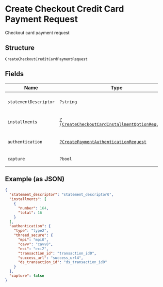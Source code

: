 
# Create Checkout Credit Card Payment Request

Checkout card payment request

## Structure

`CreateCheckoutCreditCardPaymentRequest`

## Fields

| Name | Type | Tags | Description | Getter | Setter |
|  --- | --- | --- | --- | --- | --- |
| `statementDescriptor` | `?string` | Optional | Card invoice text descriptor | getStatementDescriptor(): ?string | setStatementDescriptor(?string statementDescriptor): void |
| `installments` | [`?(CreateCheckoutCardInstallmentOptionRequest[])`](../../doc/models/create-checkout-card-installment-option-request.md) | Optional | Payment installment options | getInstallments(): ?array | setInstallments(?array installments): void |
| `authentication` | [`?CreatePaymentAuthenticationRequest`](../../doc/models/create-payment-authentication-request.md) | Optional | Creates payment authentication | getAuthentication(): ?CreatePaymentAuthenticationRequest | setAuthentication(?CreatePaymentAuthenticationRequest authentication): void |
| `capture` | `?bool` | Optional | Authorize and capture? | getCapture(): ?bool | setCapture(?bool capture): void |

## Example (as JSON)

```json
{
  "statement_descriptor": "statement_descriptor0",
  "installments": [
    {
      "number": 164,
      "total": 16
    }
  ],
  "authentication": {
    "type": "type2",
    "threed_secure": {
      "mpi": "mpi0",
      "cavv": "cavv8",
      "eci": "eci2",
      "transaction_id": "transaction_id0",
      "success_url": "success_url4",
      "ds_transaction_id": "ds_transaction_id0"
    }
  },
  "capture": false
}
```

